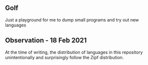 ## Golf

Just a playground for me to dump small programs and try out new languages

## Observation - 18 Feb 2021

At the time of writing, the distribution of languages in this repository unintentionally and surprisingly follow the Zipf distribution.

